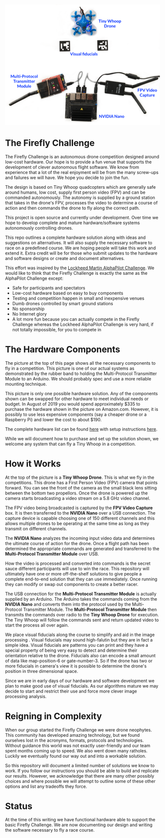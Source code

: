 ![FireFly Big Picture](docs/BigPicture.png "FireFly Big Picture")

# The Firefly Challenge

The Firefly Challenge is an autonomous drone competition designed
around low-cost hardware. Our hope is to provide a fun venue that
supports the development of clever autonomous flight software. We know
from experience that a lot of the real enjoyment will be from the many
screw-ups and failures we will have. We hope you decide to join the
fun.

The design is based on Tiny Whoop quadcopters which are generally safe
around humans, low cost, supply first person video (FPV) and can be
commanded autonomously. The autonomy is supplied by a ground station
that takes in the drone's FPV, processes the video to determine a
course of action and then commands the drone to fly along the correct
path.

This project is open source and currently under development. Over time
we hope to develop complete and mature hardware/software systems
autonomously controlling drones.

This repo outlines a complete hardware solution along with ideas and
suggestions on alternatives. It will also supply the necessary
software to race on a predefined course. We are hoping people will
take this work and extend it. Extra credit will be for those who
submit updates to the hardware and software designs or create and
document alternatives.

This effort was inspired by the
[Lockheed Martin AlphaPilot Challenge](https://www.lockheedmartin.com/en-us/news/events/ai-innovation-challenge.html).
We would like to think that the Firefly Challenge is exactly the same
as the AlphaPilot Challenge except:

* Safe for participants and spectators
* Low-cost hardware based on easy to buy components
* Testing and competition happen in small and inexpensive venues
* Dumb drones controlled by smart ground stations
* No sponsorship
* No Internet glory
* A lot more fun because you can actually compete in the Firefly
  Challenge whereas the Lockheed AlphaPilot Challenge is very hard, if
  not totally impossible, for you to compete in


# The Hardware Components

The picture at the top of this page shows all the necessary components
to fly in a competition. This picture is one of our actual systems as
demonstrated by the rubber band to holding the Multi-Protocol
Transmitter Module to an Arduino. We should probably spec and use a
more reliable mounting technique.

This picture is only one possible hardware solution. Any of the
components shown can be swapped for other hardware to meet individual
needs or budget. In August of 2019 you would spend approximately $335
to purchase the hardware shown in the picture on Amazon.com. However,
it is possibly to use less expensive components (say a cheaper drone
or a Raspberry Pi) and lower the cost to about $190.

The complete hardware list can be found [here](docs/Hardware.md) with
setup instructions [here](docs/NanoSetup.md).

While we will document how to purchase and set up the solution shown,
we welcome any system that can fly a Tiny Whoop in a competition.


# How it Works

At the top of the picture is a **Tiny Whoop Drone**. This is what we
fly in the competitions. This drone has a First Person Video (FPV)
camera that points forward. You can see the front of the camera as the
small black lens sitting between the bottom two propellors. Once the
drone is powered up the camera starts broadcasting a video stream on a
5.8 GHz video channel.

The FPV video being broadcasted is captured by the **FPV Video
Capture** box. It is then transferred to the **NVIDIA Nano** over a
USB connection. The capture device is capable choosing one of 150
different channels and this allows multiple drones to be operating at
the same time as long as they transmit on different channels.

The **NVIDIA Nano** analyzes the incoming input video data and
determines the ultimate course of action for the drone. Once a flight
path has been determined the appropriate commands are generated and
transferred to the **Multi-Protocol Transmitter Module** over USB.

How the video is processed and converted into commands is the secret
sauce different participants will use to win the race. This repository
will ultimately have one or more off-the-shelf solutions to give
people a complete end-to-end solution that they can use immediately.
Once running they can modify or swap out components to create a better
racer.

The USB connection for the **Multi-Protocol Transmitter Module** is
actually supplied by an Arduino. The Arduino takes the commands coming
from the **NVIDIA Nano** and converts them into the protocol used by
the Multi-Protocol Transmitter Module. The **Multi-Protocol
Transmitter Module** then transmits the commands over radio to the
**Tiny Whoop Drone** for execution. The Tiny Whoop will follow the
commands sent and return updated video to start the process all over
again.

We place visual fiducials along the course to simplify and aid in the
image processing . Visual fiducials may sound high-falutin but they
are in fact a simple idea. Visual fiducials are patterns you can print
and they have a special property of being very easy to detect and
determine their orientation relative to the drone. Fiducials also can
encode a small amount of data like map-position-6 or gate-number-3. So
if the drone has two or more fiducials in camera's view it is possible
to determine the drone's position in three dimensional space.

Since we are in early days of our hardware and software development we
plan to make good use of visual fiducials. As our algorithms mature we
may decide to start and restrict their use and force more clever image
processing analysis.


# Reigning in Complexity

When our group started the Firefly Challenge we were drone neophytes.
This community has developed amazing technology, but we found
ourselves lost in the acronyms, formats, protocols and technologies.
Without guidance this world was not exactly user-friendly and our team
spent months coming up to speed. We also went down many ratholes.
Luckily we eventually found our way out and into a workable solution.

So this repository will document a limited number of solutions we know
to work. If you follow our instructions you should be able to build
and replicate our results. However, we acknowledge that there are many
other possibly choices and where possible we will attempt to outline
some of these other options and list any tradeoffs they force.

# Status

At the time of this writing we have functional hardware able to
support the basic Firefly Challenge. We are now documenting our design
and writing the software necessary to fly a race course.
